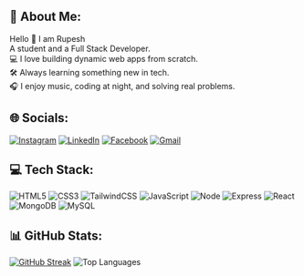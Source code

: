 <h2>👋 About Me:</h2>

Hello 👋 I am Rupesh  
A student and a Full Stack Developer.  
💻 I love building dynamic web apps from scratch.  
🛠 Always learning something new in tech.  
🎧 I enjoy music, coding at night, and solving real problems.

<h2>🌐 Socials:</h2>

[![Instagram](https://img.shields.io/badge/Instagram-E4405F?style=for-the-badge&logo=instagram&logoColor=white)](https://instagram.com/_rupesh__singh_19?igsh=bzFoemMydzZ3OThx) 
[![LinkedIn](https://img.shields.io/badge/LinkedIn-0077B5?style=for-the-badge&logo=linkedin&logoColor=white)](https://www.linkedin.com/in/rupeshsingh05)
[![Facebook](https://img.shields.io/badge/Facebook-1877F2?style=for-the-badge&logo=facebook&logoColor=white)](https://www.facebook.com/share/16nqgbWznD/?mibextid=qi2Omg)
[![Gmail](https://img.shields.io/badge/Gmail-D14836?style=for-the-badge&logo=gmail&logoColor=white)](mailto:singhrupeshkumar2005@gmail.com)

<h2>💻 Tech Stack:</h2>

![HTML5](https://img.shields.io/badge/HTML5-E34F26?style=for-the-badge&logo=html5&logoColor=white)
![CSS3](https://img.shields.io/badge/CSS3-1572B6?style=for-the-badge&logo=css3&logoColor=white)
![TailwindCSS](https://img.shields.io/badge/TailwindCSS-06B6D4?style=for-the-badge&logo=tailwindcss&logoColor=white)
![JavaScript](https://img.shields.io/badge/JavaScript-F7DF1E?style=for-the-badge&logo=javascript&logoColor=black)
![Node](https://img.shields.io/badge/Node.Js-339933?style=for-the-badge&logo=node.js&logoColor=white)
![Express](https://img.shields.io/badge/Express.Js-000000?style=for-the-badge&logo=express&logoColor=white)
![React](https://img.shields.io/badge/React.Js-20232A?style=for-the-badge&logo=react&logoColor=61DAFB)
![MongoDB](https://img.shields.io/badge/MongoDB-4EA94B?style=for-the-badge&logo=mongodb&logoColor=white)
![MySQL](https://img.shields.io/badge/MySQL-005C84?style=for-the-badge&logo=mysql&logoColor=white)

<h2>📊 GitHub Stats:</h2>

[![GitHub Streak](https://github-readme-streak-stats.herokuapp.com?user=rupeshsingh05&theme=dark&hide_border=true)](https://github.com/rupeshsingh05)
![Top Languages](https://github-readme-stats.vercel.app/api/top-langs/?username=rupeshsingh05&layout=compact&theme=radical&hide_border=true)
